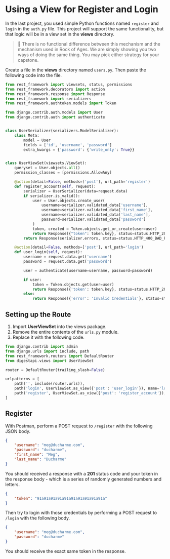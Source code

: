 # Using a View for Register and Login

In the last project, you used simple Python functions named `register` and `login` in the `auth.py` file. This project will support the same functionality, but that logic will be in a view set in the **views** directory.

> 🧨 There is no functional difference between this mechanism and the mechanism used in Rock of Ages. We are simply showing you two ways of doing the same thing. You may pick either strategy for your capstone.

Create a file in the **views** directory named `users.py`. Then paste the following code into the file.

```py
from rest_framework import viewsets, status, permissions
from rest_framework.decorators import action
from rest_framework.response import Response
from rest_framework import serializers
from rest_framework.authtoken.models import Token

from django.contrib.auth.models import User
from django.contrib.auth import authenticate


class UserSerializer(serializers.ModelSerializer):
    class Meta:
        model = User
        fields = ['id', 'username', 'password']
        extra_kwargs = {'password': {'write_only': True}}


class UserViewSet(viewsets.ViewSet):
    queryset = User.objects.all()
    permission_classes = [permissions.AllowAny]

    @action(detail=False, methods=['post'], url_path='register')
    def register_account(self, request):
        serializer = UserSerializer(data=request.data)
        if serializer.is_valid():
            user = User.objects.create_user(
                username=serializer.validated_data['username'],
                username=serializer.validated_data['first_name'],
                username=serializer.validated_data['last_name'],
                password=serializer.validated_data['password']
            )
            token, created = Token.objects.get_or_create(user=user)
            return Response({"token": token.key}, status=status.HTTP_201_CREATED)
        return Response(serializer.errors, status=status.HTTP_400_BAD_REQUEST)

    @action(detail=False, methods=['post'], url_path='login')
    def user_login(self, request):
        username = request.data.get('username')
        password = request.data.get('password')

        user = authenticate(username=username, password=password)

        if user:
            token = Token.objects.get(user=user)
            return Response({'token': token.key}, status=status.HTTP_200_OK)
        else:
            return Response({'error': 'Invalid Credentials'}, status=status.HTTP_400_BAD_REQUEST)
```

## Setting up the Route

1. Import **UserViewSet** into the views package.
2. Remove the entire contents of the `urls.py` module.
3. Replace it with the following code.

```py
from django.contrib import admin
from django.urls import include, path
from rest_framework.routers import DefaultRouter
from digestapi.views import UserViewSet

router = DefaultRouter(trailing_slash=False)

urlpatterns = [
    path('', include(router.urls)),
    path('login', UserViewSet.as_view({'post': 'user_login'}), name='login'),
    path('register', UserViewSet.as_view({'post': 'register_account'}), name='register'),
]
```

## Register

With Postman, perform a POST request to `/register` with the following JSON body.

```json
{
    "username": "meg@ducharme.com",
    "password": "ducharme",
    "first_name": "Meg",
    "last_name": "Ducharme"
}
```

You should received a response with a **201** status code and your token in the response body - which is a series of randomly generated numbers and letters.

```json
{
    "token": "91a91a91a91a91a91a91a91a91a91a"
}
```

Then try to login with those credentials by performing a POST request to `/login` with the following body.

```json
{
    "username": "meg@ducharme.com",
    "password": "ducharme"
}
```

You should receive the exact same token in the response.
